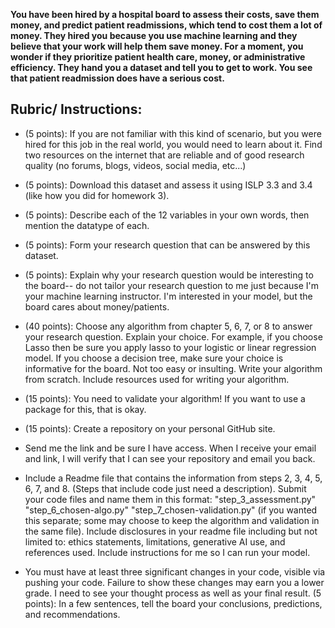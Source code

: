 **You have been hired by a hospital board to assess their costs, save them money, and predict patient readmissions, which tend to cost them a lot of money. They hired you because you use machine learning and they believe that your work will help them save money. For a moment, you wonder if they prioritize patient health care, money, or administrative efficiency. They hand you a dataset and tell you to get to work. You see that patient readmission does have a serious cost.**

## Rubric/ Instructions:

- (5 points): If you are not familiar with this kind of scenario, but you were hired for this job in the real world, you would need to learn about it. Find two resources on the internet that are reliable and of good research quality (no forums, blogs, videos, social media, etc...)
- (5 points): Download this dataset and assess it using ISLP 3.3 and 3.4 (like how you did for homework 3).
- (5 points): Describe each of the 12 variables in your own words, then mention the datatype of each.
- (5 points): Form your research question that can be answered by this dataset.
- (5 points): Explain why your research question would be interesting to the board-- do not tailor your research question to me just because I'm your machine learning instructor. I'm interested in your model, but the board cares about money/patients. 
- (40 points): Choose any algorithm from chapter 5, 6, 7, or 8 to answer your research question. Explain your choice. For example, if you choose Lasso then be sure you apply lasso to your logistic or linear regression model. If you choose a decision tree, make sure your choice is informative for the board. Not too easy or insulting. Write your algorithm from scratch. Include resources used for writing your algorithm. 
- (15 points): You need to validate your algorithm! If you want to use a package for this, that is okay.
- (15 points): Create a repository on your personal GitHub site.

- Send me the link and be sure I have access. When I receive your email and link, I will verify that I can see your repository and email you back.
- Include a Readme file that contains the information from steps 2, 3, 4, 5, 6, 7, and 8. (Steps that include code just need a description).
Submit your code files and name them in this format:
"step_3_assessment.py"
"step_6_chosen-algo.py"
"step_7_chosen-validation.py" (if you wanted this separate; some may choose to keep the algorithm and validation in the same file).
Include disclosures in your readme file including but not limited to: ethics statements, limitations, generative AI use, and references used.
Include instructions for me so I can run your model.

- You must have at least three significant changes in your code, visible via pushing your code. Failure to show these changes may earn you a lower grade. I need to see your thought process as well as your final result.
(5 points): In a few sentences, tell the board your conclusions, predictions, and recommendations. 


